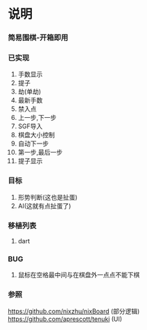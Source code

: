 # 说明
### 简易围棋-开箱即用

### 已实现
1. 手数显示  
2. 提子  
3. 劫(单劫)  
4. 最新手数  
5. 禁入点  
6. 上一步,下一步  
7. SGF导入  
8. 棋盘大小控制  
9. 自动下一步  
10. 第一步,最后一步 
11. 提子显示   

### 目标
1. 形势判断(这也是扯蛋)  
2. AI(这就有点扯蛋了)    

### 移植列表
1. dart

### BUG
1. 鼠标在空格最中间与在棋盘外一点点不能下棋  

### 参照
https://github.com/nixzhu/nixBoard  (部分逻辑)  
https://github.com/aprescott/tenuki  (UI)
